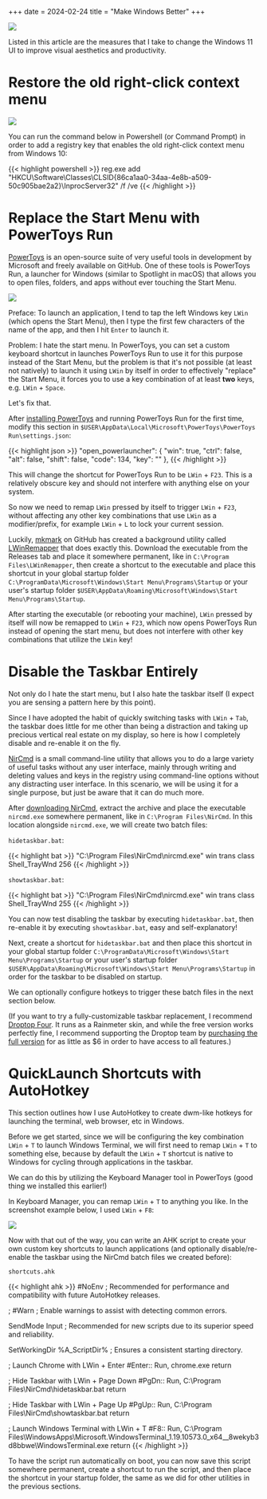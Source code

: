 +++ 
date = 2024-02-24
title = "Make Windows Better"
+++

![](/images/posts/autohotkey-shortcuts.gif)

Listed in this article are the measures that I take to change the Windows 11 UI to improve visual aesthetics and productivity.

# Restore the old right-click context menu

![](/images/posts/w11-context-menu.png)

You can run the command below in Powershell (or Command Prompt) in order to add a registry key that enables the old right-click context menu from Windows 10:

{{< highlight powershell >}}
reg.exe add "HKCU\Software\Classes\CLSID\{86ca1aa0-34aa-4e8b-a509-50c905bae2a2}\InprocServer32" /f /ve
{{< /highlight >}}

# Replace the Start Menu with PowerToys Run

[PowerToys](https://aka.ms/installpowertoys) is an open-source suite of very useful tools in development by Microsoft and freely available on GitHub. One of these tools is PowerToys Run, a launcher for Windows (similar to Spotlight in macOS) that allows you to open files, folders, and apps without ever touching the Start Menu.

![](/images/posts/powertoys-run.jpg)

Preface: To launch an application, I tend to tap the left Windows key `LWin` (which opens the Start Menu), then I type the first few characters of the name of the app, and then I hit `Enter` to launch it.

Problem: I hate the start menu. In PowerToys, you can set a custom keyboard shortcut in launches PowerToys Run to use it for this purpose instead of the Start Menu, but the problem is that it's not possible (at least not natively) to launch it using `LWin` by itself in order to effectively "replace" the Start Menu, it forces you to use a key combination of at least ****two**** keys, e.g. `LWin` + `Space`.

Let's fix that.

After [installing PowerToys](https://aka.ms/installpowertoys) and running PowerToys Run for the first time, modify this section in `$USER\AppData\Local\Microsoft\PowerToys\PowerToys Run\settings.json`:

{{< highlight json >}}
"open_powerlauncher": {
      "win": true,
      "ctrl": false,
      "alt": false,
      "shift": false,
      "code": 134,
      "key": ""
    },
{{< /highlight >}}

This will change the shortcut for PowerToys Run to be `LWin` + `F23`. This is a relatively obscure key and should not interfere with anything else on your system.

So now we need to remap `LWin` pressed by itself to trigger `LWin` + `F23`, without affecting any other key combinations that use `LWin` as a modifier/prefix, for example `LWin` + `L` to lock your current session.

Luckily, [mkmark](https://github.com/mkmark) on GitHub has created a background utility called [LWinRemapper](https://github.com/mkmark/lwin-remapper) that does exactly this. Download the executable from the Releases tab and place it somewhere permanent, like in `C:\Program Files\LWinRemapper`, then create a shortcut to the executable and place this shortcut in your global startup folder `C:\ProgramData\Microsoft\Windows\Start Menu\Programs\Startup` or your user's startup folder `$USER\AppData\Roaming\Microsoft\Windows\Start Menu\Programs\Startup`.

After starting the executable (or rebooting your machine), `LWin` pressed by itself will now be remapped to `LWin` + `F23`, which now opens PowerToys Run instead of opening the start menu, but does not interfere with other key combinations that utilize the `LWin` key!

# Disable the Taskbar Entirely

Not only do I hate the start menu, but I also hate the taskbar itself (I expect you are sensing a pattern here by this point).

Since I have adopted the habit of quickly switching tasks with `LWin` + `Tab`, the taskbar does little for me other than being a distraction and taking up precious vertical real estate on my display, so here is how I completely disable and re-enable it on the fly.

[NirCmd](https://www.nirsoft.net/utils/nircmd.html) is a small command-line utility that allows you to do a large variety of useful tasks without any user interface, mainly through writing and deleting values and keys in the registry using command-line options without any distracting user interface. In this scenario, we will be using it for a single purpose, but just be aware that it can do much more.

After [downloading NirCmd](https://www.nirsoft.net/utils/nircmd.zip), extract the archive and place the executable `nircmd.exe` somewhere permanent, like in `C:\Program Files\NirCmd`. In this location alongside `nircmd.exe`, we will create two batch files:

`hidetaskbar.bat`:

{{< highlight bat >}}
"C:\Program Files\NirCmd\nircmd.exe" win trans class Shell_TrayWnd 256
{{< /highlight >}}

`showtaskbar.bat`:

{{< highlight bat >}}
"C:\Program Files\NirCmd\nircmd.exe" win trans class Shell_TrayWnd 255
{{< /highlight >}}

You can now test disabling the taskbar by executing `hidetaskbar.bat`, then re-enable it by executing `showtaskbar.bat`, easy and self-explanatory!

Next, create a shortcut for `hidetaskbar.bat` and then place this shortcut in your global startup folder `C:\ProgramData\Microsoft\Windows\Start Menu\Programs\Startup` or your user's startup folder `$USER\AppData\Roaming\Microsoft\Windows\Start Menu\Programs\Startup` in order for the taskbar to be disabled on startup.

We can optionally configure hotkeys to trigger these batch files in the next section below.

(If you want to try a fully-customizable taskbar replacement, I recommend [Droptop Four](https://droptopfour.com/). It runs as a Rainmeter skin, and while the free version works perfectly fine, I recommend supporting the Droptop team by [purchasing the full version](https://cariboudjan.gumroad.com/l/droptop) for as little as $6 in order to have access to all features.)

# QuickLaunch Shortcuts with AutoHotkey

This section outlines how I use AutoHotkey to create dwm-like hotkeys for launching the terminal, web browser, etc in Windows.

Before we get started, since we will be configuring the key combination `LWin` + `T` to launch Windows Terminal, we will first need to remap `LWin` + `T` to something else, because by default the `LWin` + `T` shortcut is native to Windows for cycling through applications in the taskbar.

We can do this by utilizing the Keyboard Manager tool in PowerToys (good thing we installed this earlier!)

In Keyboard Manager, you can remap `LWin` + `T` to anything you like. In the screenshot example below, I used `LWin` + `F8`:

![](/images/posts/keyboard-manager.png)

Now with that out of the way, you can write an AHK script to create your own custom key shortcuts to launch applications (and optionally disable/re-enable the taskbar using the NirCmd batch files we created before):

`shortcuts.ahk`

{{< highlight ahk >}}
#NoEnv  ; Recommended for performance and compatibility with future AutoHotkey releases.

; #Warn  ; Enable warnings to assist with detecting common errors.

SendMode Input  ; Recommended for new scripts due to its superior speed and reliability.

SetWorkingDir %A_ScriptDir%  ; Ensures a consistent starting directory.

; Launch Chrome with LWin + Enter
#Enter::
Run, chrome.exe
return

; Hide Taskbar with LWin + Page Down
#PgDn::
Run, C:\Program Files\NirCmd\hidetaskbar.bat
return

; Hide Taskbar with LWin + Page Up
#PgUp::
Run, C:\Program Files\NirCmd\showtaskbar.bat
return

; Launch Windows Terminal with LWin + T
#F8::
Run, C:\Program Files\WindowsApps\Microsoft.WindowsTerminal_1.19.10573.0_x64__8wekyb3d8bbwe\WindowsTerminal.exe
return
{{< /highlight >}}

To have the script run automatically on boot, you can now save this script somewhere permanent, create a shortcut to run the script, and then place the shortcut in your startup folder, the same as we did for other utilities in the previous sections.